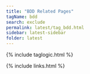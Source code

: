 ```yaml
---
title: "BDD Related Pages"
tagName: bdd
search: exclude
permalink: latest/tag_bdd.html
sidebar: latest-sidebar
folder: latest
---
```

{% include taglogic.html %}

{% include links.html %}

